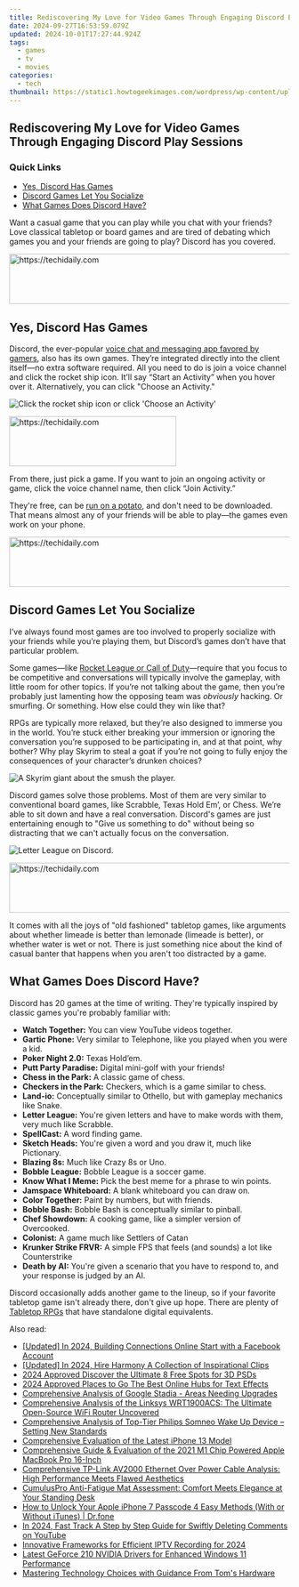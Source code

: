 ```yaml
---
title: Rediscovering My Love for Video Games Through Engaging Discord Play Sessions
date: 2024-09-27T16:53:59.079Z
updated: 2024-10-01T17:27:44.924Z
tags:
  - games
  - tv
  - movies
categories:
  - tech
thumbnail: https://static1.howtogeekimages.com/wordpress/wp-content/uploads/2024/05/a-hand-holding-a-smartphone-with-the-discord-logo-on-the-screen-and-in-the-background-screens-with-discord-games.jpg
---
```


## Rediscovering My Love for Video Games Through Engaging Discord Play Sessions

### Quick Links

* [Yes, Discord Has Games](https://fox-blue.techidaily.com/new-2024-approved-revamping-your-mobile-melodies-an-expert-iphone-ringtone-guide/)
* [Discord Games Let You Socialize](https://apple-account.techidaily.com/how-to-get-the-apple-id-verification-code-from-iphone-13-pro-in-the-best-ways-by-drfone-ios/)
* [What Games Does Discord Have?](https://tiktok-clips.techidaily.com/in-2024-accidental-tiktok-update-restore-or-reload-content/)

 Want a casual game that you can play while you chat with your friends? Love classical tabletop or board games and are tired of debating which games you and your friends are going to play? Discord has you covered. 

<!-- affiliate ads begin -->
<a href="https://coinrule.sjv.io/c/5597632/1958378/18409" target="_top" id="1958378">
  <img src="//a.impactradius-go.com/display-ad/18409-1958378" border="0" alt="https://techidaily.com" width="728" height="90"/>
</a>
<img height="0" width="0" src="https://coinrule.sjv.io/i/5597632/1958378/18409" style="position:absolute;visibility:hidden;" border="0" />
<!-- affiliate ads end -->

##  Yes, Discord Has Games

 Discord, the ever-popular [voice chat and messaging app favored by gamers](https://extra-lessons.techidaily.com/best-of-the-best-ultimate-list-of-gopro-casings-for-2024/), also has its own games. They’re integrated directly into the client itself—no extra software required. All you need to do is join a voice channel and click the rocket ship icon. It’ll say “Start an Activity” when you hover over it. Alternatively, you can click "Choose an Activity."

![Click the rocket ship icon or click 'Choose an Activity'](https://static1.howtogeekimages.com/wordpress/wp-content/uploads/2024/05/click-1-of-hte-three-options.png) 

<!-- affiliate ads begin -->
<a href="https://aligracehair.sjv.io/c/5597632/1948891/19272" target="_top" id="1948891">
  <img src="//a.impactradius-go.com/display-ad/19272-1948891" border="0" alt="https://techidaily.com" width="300" height="90"/>
</a>
<img height="0" width="0" src="https://aligracehair.sjv.io/i/5597632/1948891/19272" style="position:absolute;visibility:hidden;" border="0" />
<!-- affiliate ads end -->

 From there, just pick a game. If you want to join an ongoing activity or game, click the voice channel name, then click “Join Activity.”

 They're free, can be [run on a potato](https://tiktok-videos.techidaily.com/transform-your-tiktok-avatar-instruction-manual-for-change/), and don't need to be downloaded. That means almost any of your friends will be able to play—the games even work on your phone. 

<!-- affiliate ads begin -->
<a href="https://aligracehair.sjv.io/c/5597632/1896532/19272" target="_top" id="1896532">
  <img src="//a.impactradius-go.com/display-ad/19272-1896532" border="0" alt="https://techidaily.com" width="728" height="90"/>
</a>
<img height="0" width="0" src="https://aligracehair.sjv.io/i/5597632/1896532/19272" style="position:absolute;visibility:hidden;" border="0" />
<!-- affiliate ads end -->

##  Discord Games Let You Socialize

 I’ve always found most games are too involved to properly socialize with your friends while you’re playing them, but Discord’s games don’t have that particular problem.

 Some games—like [Rocket League or Call of Duty](https://facebook-video-footage.techidaily.com/new-achieve-high-rankings-on-youtube-with-top-seo-tips-1-11-for-2024/)—require that you focus to be competitive and conversations will typically involve the gameplay, with little room for other topics. If you’re not talking about the game, then you’re probably just lamenting how the opposing team was _obviously_ hacking. Or smurfing. Or something. How else could they win like that?

 RPGs are typically more relaxed, but they’re also designed to immerse you in the world. You’re stuck either breaking your immersion or ignoring the conversation you’re supposed to be participating in, and at that point, why bother? Why play Skyrim to steal a goat if you’re not going to fully enjoy the consequences of your character’s drunken choices?

![A Skyrim giant about the smush the player.](https://static1.howtogeekimages.com/wordpress/wp-content/uploads/2024/05/20240506212557_1.jpg) 

 Discord games solve those problems. Most of them are very similar to conventional board games, like Scrabble, Texas Hold Em’, or Chess. We’re able to sit down and have a real conversation. Discord's games are just entertaining enough to "Give us something to do" without being so distracting that we can't actually focus on the conversation.

![Letter League on Discord.](https://static1.howtogeekimages.com/wordpress/wp-content/uploads/2024/05/letter-league.png) 

<!-- affiliate ads begin -->
<a href="https://ephamedtechinc.pxf.io/c/5597632/2123512/26400" target="_top" id="2123512">
  <img src="//a.impactradius-go.com/display-ad/26400-2123512" border="0" alt="https://techidaily.com" width="728" height="90"/>
</a>
<img height="0" width="0" src="https://ephamedtechinc.pxf.io/i/5597632/2123512/26400" style="position:absolute;visibility:hidden;" border="0" />
<!-- affiliate ads end -->

 It comes with all the joys of "old fashioned" tabletop games, like arguments about whether limeade is better than lemonade (limeade is better), or whether water is wet or not. There is just something nice about the kind of casual banter that happens when you aren't too distracted by a game. 

##  What Games Does Discord Have?

 Discord has 20 games at the time of writing. They're typically inspired by classic games you're probably familiar with:

* **Watch Together:** You can view YouTube videos together.
* **Gartic Phone:** Very similar to Telephone, like you played when you were a kid.
* **Poker Night 2.0:** Texas Hold’em.
* **Putt Party Paradise:** Digital mini-golf with your friends!
* **Chess in the Park:** A classic game of chess.
* **Checkers in the Park:** Checkers, which is a game similar to chess.
* **Land-io:** Conceptually similar to Othello, but with gameplay mechanics like Snake.
* **Letter League:** You're given letters and have to make words with them, very much like Scrabble.
* **SpellCast:** A word finding game.
* **Sketch Heads:** You're given a word and you draw it, much like Pictionary.
* **Blazing 8s:** Much like Crazy 8s or Uno.
* **Bobble League:** Bobble League is a soccer game.
* **Know What I Meme:** Pick the best meme for a phrase to win points.
* **Jamspace Whiteboard:** A blank whiteboard you can draw on.
* **Color Together:** Paint by numbers, but with friends.
* **Bobble Bash:** Bobble Bash is conceptually similar to pinball.
* **Chef Showdown:** A cooking game, like a simpler version of Overcooked.
* **Colonist:** A game much like Settlers of Catan
* **Krunker Strike FRVR:** A simple FPS that feels (and sounds) a lot like Counterstrike
* **Death by AI:** You're given a scenario that you have to respond to, and your response is judged by an AI.

 Discord occasionally adds another game to the lineup, so if your favorite tabletop game isn't already there, don't give up hope. There are plenty of [Tabletop RPGs](https://ai-topics.techidaily.com/in-2024-what-is-an-ai-presentation-maker/) that have standalone digital equivalents.

<ins class="adsbygoogle"
     style="display:block"
     data-ad-format="autorelaxed"
     data-ad-client="ca-pub-7571918770474297"
     data-ad-slot="1223367746"></ins>

<ins class="adsbygoogle"
     style="display:block"
     data-ad-client="ca-pub-7571918770474297"
     data-ad-slot="8358498916"
     data-ad-format="auto"
     data-full-width-responsive="true"></ins>

<span class="atpl-alsoreadstyle">Also read:</span>
<div><ul>
<li><a href="https://facebook-video-recording.techidaily.com/updated-in-2024-building-connections-online-start-with-a-facebook-account/"><u>[Updated] In 2024, Building Connections Online Start with a Facebook Account</u></a></li>
<li><a href="https://youtube-lab.techidaily.com/ed-in-2024-hire-harmony-a-collection-of-inspirational-clips/"><u>[Updated] In 2024, Hire Harmony A Collection of Inspirational Clips</u></a></li>
<li><a href="https://article-tips.techidaily.com/2024-approved-discover-the-ultimate-8-free-spots-for-3d-psds/"><u>2024 Approved Discover the Ultimate 8 Free Spots for 3D PSDs</u></a></li>
<li><a href="https://extra-support.techidaily.com/2024-approved-places-to-go-the-best-online-hubs-for-text-effects/"><u>2024 Approved Places to Go The Best Online Hubs for Text Effects</u></a></li>
<li><a href="https://buynow-marvelous.techidaily.com/comprehensive-analysis-of-google-stadia-areas-needing-upgrades/"><u>Comprehensive Analysis of Google Stadia - Areas Needing Upgrades</u></a></li>
<li><a href="https://buynow-marvelous.techidaily.com/comprehensive-analysis-of-the-linksys-wrt1900acs-the-ultimate-open-source-wifi-router-uncovered/"><u>Comprehensive Analysis of the Linksys WRT1900ACS: The Ultimate Open-Source WiFi Router Uncovered</u></a></li>
<li><a href="https://buynow-marvelous.techidaily.com/comprehensive-analysis-of-top-tier-philips-somneo-wake-up-device-setting-new-standards/"><u>Comprehensive Analysis of Top-Tier Philips Somneo Wake Up Device – Setting New Standards</u></a></li>
<li><a href="https://buynow-marvelous.techidaily.com/comprehensive-evaluation-of-the-latest-iphone-13-model/"><u>Comprehensive Evaluation of the Latest iPhone 13 Model</u></a></li>
<li><a href="https://buynow-marvelous.techidaily.com/comprehensive-guide-and-evaluation-of-the-2021-m1-chip-powered-apple-macbook-pro-16-inch/"><u>Comprehensive Guide & Evaluation of the 2021 M1 Chip Powered Apple MacBook Pro 16-Inch</u></a></li>
<li><a href="https://buynow-marvelous.techidaily.com/comprehensive-tp-link-av2000-ethernet-over-power-cable-analysis-high-performance-meets-flawed-aesthetics/"><u>Comprehensive TP-Link AV2000 Ethernet Over Power Cable Analysis: High Performance Meets Flawed Aesthetics</u></a></li>
<li><a href="https://buynow-marvelous.techidaily.com/cumuluspro-anti-fatigue-mat-assessment-comfort-meets-elegance-at-your-standing-desk/"><u>CumulusPro Anti-Fatigue Mat Assessment: Comfort Meets Elegance at Your Standing Desk</u></a></li>
<li><a href="https://iphone-unlock.techidaily.com/how-to-unlock-your-apple-iphone-7-passcode-4-easy-methods-with-or-without-itunes-drfone-by-drfone-ios/"><u>How to Unlock Your Apple iPhone 7 Passcode 4 Easy Methods (With or Without iTunes) | Dr.fone</u></a></li>
<li><a href="https://youtube-help.techidaily.com/in-2024-fast-track-a-step-by-step-guide-for-swiftly-deleting-comments-on-youtube/"><u>In 2024, Fast Track A Step by Step Guide for Swiftly Deleting Comments on YouTube</u></a></li>
<li><a href="https://desktop-recording.techidaily.com/innovative-frameworks-for-efficient-iptv-recording-for-2024/"><u>Innovative Frameworks for Efficient IPTV Recording for 2024</u></a></li>
<li><a href="https://driver-download.techidaily.com/latest-geforce-210-nvidia-drivers-for-enhanced-windows-11-performance/"><u>Latest GeForce 210 NVIDIA Drivers for Enhanced Windows 11 Performance</u></a></li>
<li><a href="https://hardware-help.techidaily.com/mastering-technology-choices-with-guidance-from-toms-hardware/"><u>Mastering Technology Choices with Guidance From Tom's Hardware</u></a></li>
</ul></div>


